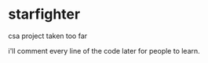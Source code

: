 # starfighter
csa project taken too far


i'll comment every line of the code later for people to learn.
